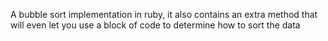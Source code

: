 A bubble sort implementation in ruby, it also contains an extra method that will even let you use a block of code to determine how to sort the data
